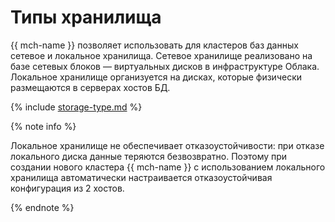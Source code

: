 # Типы хранилища

{{ mch-name }} позволяет использовать для кластеров баз данных сетевое и локальное хранилища. Сетевое хранилище реализовано на базе сетевых блоков — виртуальных дисков в инфраструктуре Облака. Локальное хранилище организуется на дисках, которые физически размещаются в серверах хостов БД.

{% include [storage-type.md](../../_includes/mdb/storage-type.md) %}

{% note info %}

Локальное хранилище не обеспечивает отказоустойчивости: при отказе локального диска данные теряются безвозвратно. Поэтому при создании нового кластера {{ mch-name }} с использованием локального хранилища автоматически настраивается отказоустойчивая конфигурация из 2 хостов.

{% endnote %}
